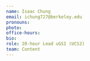 ```yaml
---
name: Isaac Chung
email: ichung727@berkeley.edu
pronouns: 
photo: 
office-hours: 
bio: 
role: 20-hour Lead uGSI (UCS2)
team: Content
---
```

